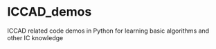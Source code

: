 # ICCAD_demos
ICCAD related code demos in Python for learning basic algorithms and other IC knowledge
